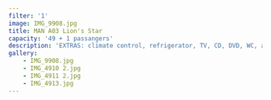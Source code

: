 ```yaml
---
filter: '1'
image: IMG_9908.jpg
title: MAN A03 Lion's Star
capacity: '49 + 1 passangers'
description: 'EXTRAS: climate control, refrigerator, TV, CD, DVD, WC, adjustable seats, seatbelt'
gallery:
    - IMG_9908.jpg
    - IMG_4910 2.jpg
    - IMG_4911 2.jpg
    - IMG_4913.jpg
---
```

